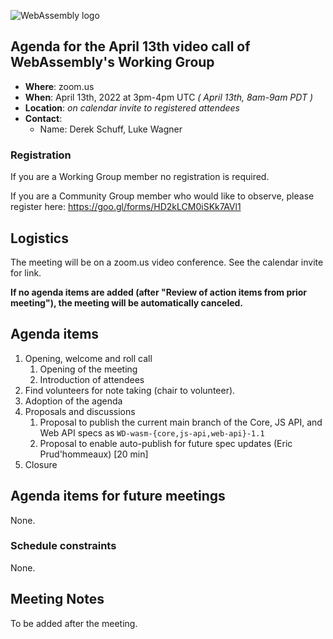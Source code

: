 ![WebAssembly logo](/images/WebAssembly.png)

## Agenda for the April 13th video call of WebAssembly's Working Group

- **Where**: zoom.us
- **When**: April 13th, 2022 at 3pm-4pm UTC *( April 13th, 8am-9am PDT )*
- **Location**: *on calendar invite to registered attendees*
- **Contact**:
    - Name: Derek Schuff, Luke Wagner

### Registration

If you are a Working Group member no registration is required.

If you are a Community Group member who would like to observe, please register here: https://goo.gl/forms/HD2kLCM0iSKk7AVl1

## Logistics

The meeting will be on a zoom.us video conference.
See the calendar invite for link.

**If no agenda items are added (after "Review of action items from prior meeting"),
the meeting will be automatically canceled.**

## Agenda items

1. Opening, welcome and roll call
    1. Opening of the meeting
    1. Introduction of attendees
1. Find volunteers for note taking (chair to volunteer).
1. Adoption of the agenda
1. Proposals and discussions
    1. Proposal to publish the current main branch of the Core, JS API, and Web API specs as `WD-wasm-{core,js-api,web-api}-1.1`
    2. Proposal to enable auto-publish for future spec updates (Eric Prud'hommeaux) [20 min]
1. Closure

## Agenda items for future meetings

None.

### Schedule constraints

None.

## Meeting Notes

To be added after the meeting.
